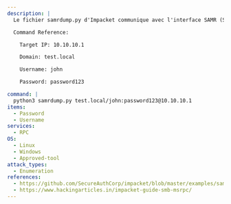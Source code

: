 ```yaml
---
description: |
  Le fichier samrdump.py d'Impacket communique avec l'interface SAMR (Security Account Manager Remote) pour dresser la liste des comptes d'utilisateurs du système, des partages de ressources disponibles et d'autres informations sensibles.

  Command Reference:

  	Target IP: 10.10.10.1

  	Domain: test.local

  	Username: john

  	Password: password123

command: |
  python3 samrdump.py test.local/john:password123@10.10.10.1
items:
  - Password
  - Username
services:
  - RPC
OS:
  - Linux
  - Windows
  - Approved-tool
attack_types:
  - Enumeration
references:
  - https://github.com/SecureAuthCorp/impacket/blob/master/examples/samrdump.py
  - https://www.hackingarticles.in/impacket-guide-smb-msrpc/
---
```

